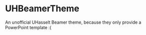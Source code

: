 # UHBeamerTheme
An unofficial UHasselt Beamer theme, because they only provide a PowerPoint template :(

